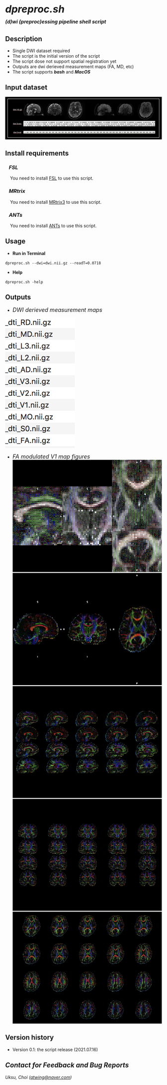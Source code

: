 # <font size=6><br>_**dpreproc.sh</br></font> <font size=3>(d)wi (preproc)essing pipeline shell script**_</font>


## Description
+ Single DWI dataset required
+ The script is the initial version of the script
+ The script dose not support spatial registration yet
+ Outputs are dwi derieved measurement maps (FA, MD, etc)
+ The script supports <b>_bash_</b> and <b>_MacOS_</b>

## Input dataset
![](assets/README-b0e66f65.png)

## Install requirements
### &nbsp;&nbsp;&nbsp;_FSL_
&nbsp;&nbsp;&nbsp;&nbsp;You need to install [FSL](https://fsl.fmrib.ox.ac.uk/fsl/fslwiki) to use this script.<br>

### &nbsp;&nbsp;&nbsp;_MRtrix_
&nbsp;&nbsp;&nbsp;&nbsp;You need to install [MRtrix3](https://www.mrtrix.org/) to use this script.<br>

### &nbsp;&nbsp;&nbsp;_ANTs_
&nbsp;&nbsp;&nbsp;&nbsp;You need to install [ANTs](https://github.com/ANTsX/ANTs) to use this script.<br>



## Usage
+ <b>Run in Terminal</b>
```
dpreproc.sh --dwi=dwi.nii.gz --readT=0.0718
```
+ <b>Help</b>
```
dpreproc.sh -help
```

## Outputs
* <font size=4>_DWI derieved measurement maps_</font>

![](assets/README-a49b0057.png)

* <font size=4>_FA modulated V1 map figures_</font>
![](assets/README-c315777f.png)
![](assets/README-34325d5e.png)
![](assets/README-ae3555e2.png)
![](assets/README-a62e8c03.png)
![](assets/README-72986d50.png)

## Version history
+ Version 0.1: the script release (2021.07.16)

## _Contact for Feedback and Bug Reports_
_Uksu, Choi (qtwing@naver.com)_
